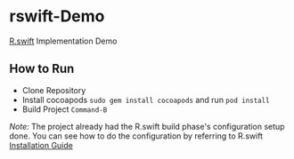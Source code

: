 # rswift-Demo
[R.swift](https://github.com/mac-cain13/R.swift) Implementation Demo

## How to Run
- Clone Repository
- Install cocoapods `sudo gem install cocoapods` and run `pod install`
- Build Project `Command-B`

_Note:_ The project already had the R.swift build phase's configuration setup done. You can see how to do the configuration by referring to R.swift [Installation Guide](https://github.com/mac-cain13/R.swift#installation)

